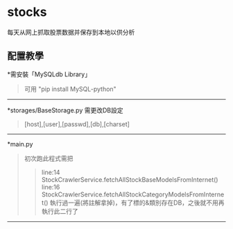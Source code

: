 # stocks
每天从网上抓取股票数据并保存到本地以供分析
## 配置教學
*需安裝「MySQLdb Library」
  >可用 "pip install MySQL-python"
- - -
*storages/BaseStorage.py 需更改DB設定
  >[host],[user],[passwd],[db],[charset]
- - -
*main.py
  >初次跑此程式需把
  >>line:14 StockCrawlerService.fetchAllStockBaseModelsFromInternet()
  >>line:16 StockCrawlerService.fetchAllStockCategoryModelsFromInternet()
  >執行過一遍(將註解拿掉)，有了標的&類別存在DB，之後就不用再執行此二行了
- - -
